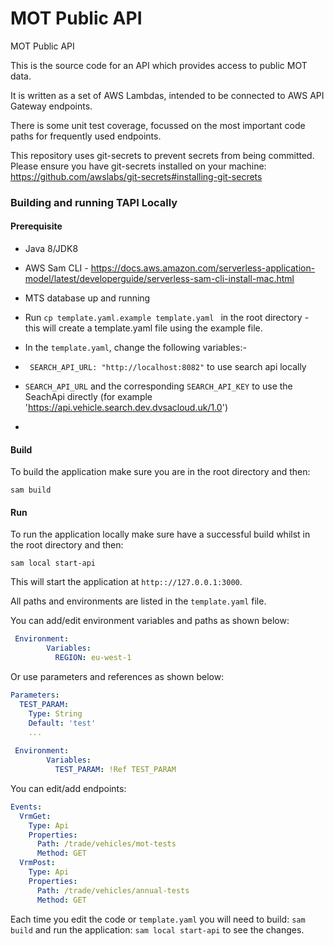 # MOT Public API

MOT Public API

This is the source code for an API which provides access to public MOT data.

It is written as a set of AWS Lambdas, intended to be connected to AWS API Gateway endpoints.

There is some unit test coverage, focussed on the most important code paths for frequently used endpoints.

This repository uses git-secrets to prevent secrets from being committed.
Please ensure you have git-secrets installed on your machine: https://github.com/awslabs/git-secrets#installing-git-secrets

### Building and running TAPI Locally

#### Prerequisite

- Java 8/JDK8
- AWS Sam CLI - https://docs.aws.amazon.com/serverless-application-model/latest/developerguide/serverless-sam-cli-install-mac.html
- MTS database up and running
- Run ``` cp template.yaml.example template.yaml  ``` in the root directory - this will create a template.yaml file using the example file.

- In the ```template.yaml```, change the following variables:-
- ``` SEARCH_API_URL: "http://localhost:8082"``` to use search api locally  
- ```SEARCH_API_URL``` and the corresponding ```SEARCH_API_KEY``` to use the SeachApi directly (for example 'https://api.vehicle.search.dev.dvsacloud.uk/1.0')
- 
#### Build
 
To build the application make sure you are in the root directory and then:

``` sam build ```

#### Run

To run the application locally make sure have a successful build whilst in the root directory and then:

``` sam local start-api ```

This will start the application at ```http:://127.0.0.1:3000```.

All paths and environments are listed in the ```template.yaml``` file.

You can add/edit environment variables and paths as shown below:

```yaml
 Environment:
        Variables:
          REGION: eu-west-1
```

Or use parameters and references as shown below:

```yaml
Parameters:
  TEST_PARAM:
    Type: String
    Default: 'test'
    ...
    
 Environment:
        Variables:
          TEST_PARAM: !Ref TEST_PARAM
```

You can edit/add endpoints:
```yaml
Events:
  VrmGet:
    Type: Api
    Properties:
      Path: /trade/vehicles/mot-tests
      Method: GET
  VrmPost:
    Type: Api
    Properties:
      Path: /trade/vehicles/annual-tests
      Method: GET
```

Each time you edit the code or ```template.yaml``` you will need to build: ```sam build``` and run the application: ``` sam local start-api ``` to see the changes.

